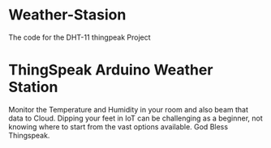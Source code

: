 # Weather-Stasion
The code for the DHT-11 thingpeak Project

# ThingSpeak Arduino Weather Station
Monitor the Temperature and Humidity in your room and also beam that data to Cloud. Dipping your feet in IoT can be challenging as a beginner, not knowing where to start from the vast options available. God Bless Thingspeak.
